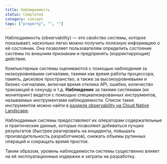 ```yaml
---
title: Наблюдаемость
status: Completed
category: concept
tags: ["property", "", ""]
---
```


Наблюдаемость (observability) — это свойство системы, которое показывает, насколько легко можно получить полезную информацию о её состоянии. 
Она позволяет пользователям определить состояние системы по внешним признакам и предпринять (корректирующие) действия.

Компьютерные системы оцениваются с помощью наблюдения за низкоуровневыми сигналами, такими как время работы процессора, память, дисковое пространство, а также за высокоуровневыми и бизнес-сигналами, включая время отклика API, ошибки, количество транзакций в секунду и т.д.
**Наблюдение** за такими системами (их мониторинг) ведется с помощью специализированных инструментов, называемых инструментами наблюдаемости. 
Список таких инструментов можно найти в [разделе observability на Cloud Native Landscape](https://landscape.cncf.io/?group=projects-and-products&view-mode=card#observability-and-analysis--observability).

Наблюдаемые системы предоставляют их операторам содержательные и практические данные, которые позволяют добиваться лучших результатов (быстрее реагировать на инциденты, повышать производительность разработчиков), снижать объемы рутинных операций и сокращать время простоя.

Таким образом, уровень наблюдаемости системы существенно влияет на её эксплуатационные издержки и затраты на разработку.
